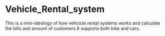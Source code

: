# Vehicle_Rental_system
This is a  mini-ideology of how vehcicle rental systems works and calculate the bills and amount of customers.It  supports both bike and cars.
